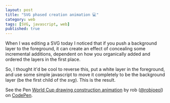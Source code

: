 ```yaml
---
layout: post
title: "SVG phased creation animation 💻"
category: web
tags: [SVG, javascript, web]
published: true
---
```

When I was editing a SVG today I noticed that if you push a background layer to the foreground, it can create an effect of concealing some incremental additions, dependent on how you organically added and ordered the layers in the first place.

So, I thought it'd be cool to reverse this, put a white layer in the foreground, and use some simple javascript to move it completely to be the background layer (be the first child of the *svg*). This is the result.

<p data-height="397" data-theme-id="dark" data-slug-hash="XYBbre" data-default-tab="result" data-user="robjoeol" data-embed-version="2" data-pen-title="World Cup drawing construction animation" class="codepen">See the Pen <a href="https://codepen.io/robjoeol/pen/XYBbre/">World Cup drawing construction animation</a> by rob (<a href="https://codepen.io/robjoeol">@robjoeol</a>) on <a href="https://codepen.io">CodePen</a>.</p>
<script async src="https://static.codepen.io/assets/embed/ei.js"></script>
